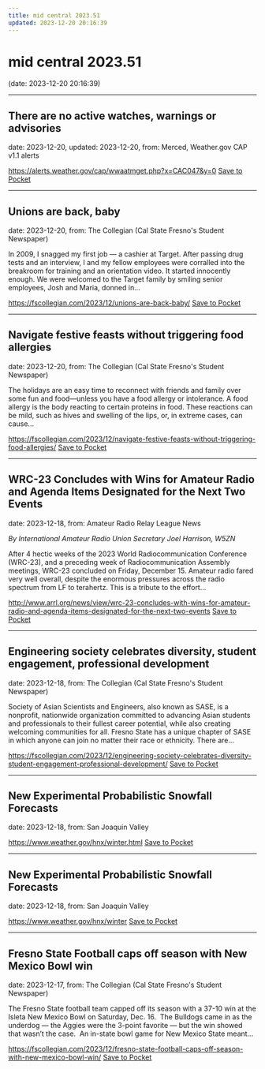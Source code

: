 ```yaml
---
title: mid central 2023.51
updated: 2023-12-20 20:16:39
---
```


# mid central 2023.51

(date: 2023-12-20 20:16:39)

---

## There are no active watches, warnings or advisories

date: 2023-12-20, updated: 2023-12-20, from: Merced, Weather.gov CAP v1.1 alerts



<span class="feed-item-link">
<a href="https://alerts.weather.gov/cap/wwaatmget.php?x=CAC047&y=0">https://alerts.weather.gov/cap/wwaatmget.php?x=CAC047&y=0</a> <a href="https://getpocket.com/save" class="pocket-btn" data-lang="en" data-save-url="https://alerts.weather.gov/cap/wwaatmget.php?x=CAC047&y=0">Save to Pocket</a>
</span>

---

## Unions are back, baby

date: 2023-12-20, from: The Collegian (Cal State Fresno's Student Newspaper)

In 2009, I snagged my first job &#8212; a cashier at Target. After passing drug tests and an interview, I and my fellow employees were corralled into the breakroom for training and an orientation video. It started innocently enough. We were welcomed to the Target family by smiling senior employees, Josh and Maria, donned in...

<span class="feed-item-link">
<a href="https://fscollegian.com/2023/12/unions-are-back-baby/">https://fscollegian.com/2023/12/unions-are-back-baby/</a> <a href="https://getpocket.com/save" class="pocket-btn" data-lang="en" data-save-url="https://fscollegian.com/2023/12/unions-are-back-baby/">Save to Pocket</a>
</span>

---

## Navigate festive feasts without triggering food allergies

date: 2023-12-20, from: The Collegian (Cal State Fresno's Student Newspaper)

The holidays are an easy time to reconnect with friends and family over some fun and food—unless you have a food allergy or intolerance. A food allergy is the body reacting to certain proteins in food. These reactions can be mild, such as hives and swelling of the lips, or, in extreme cases, can cause...

<span class="feed-item-link">
<a href="https://fscollegian.com/2023/12/navigate-festive-feasts-without-triggering-food-allergies/">https://fscollegian.com/2023/12/navigate-festive-feasts-without-triggering-food-allergies/</a> <a href="https://getpocket.com/save" class="pocket-btn" data-lang="en" data-save-url="https://fscollegian.com/2023/12/navigate-festive-feasts-without-triggering-food-allergies/">Save to Pocket</a>
</span>

---

## WRC-23 Concludes with Wins for Amateur Radio and Agenda Items Designated for the Next Two Events

date: 2023-12-18, from: Amateur Radio Relay League News

<p><i>By International Amateur Radio Union Secretary Joel Harrison, W5ZN</i></p><p>After 4 hectic weeks of the 2023 World Radiocommunication Conference (WRC-23), and a preceding week of Radiocommunication Assembly meetings, WRC-23 concluded on Friday, December 15. Amateur radio fared very well overall, despite the enormous pressures across the radio spectrum from LF to terahertz. This is a tribute to the effort...</p>

<span class="feed-item-link">
<a href="http://www.arrl.org/news/view/wrc-23-concludes-with-wins-for-amateur-radio-and-agenda-items-designated-for-the-next-two-events">http://www.arrl.org/news/view/wrc-23-concludes-with-wins-for-amateur-radio-and-agenda-items-designated-for-the-next-two-events</a> <a href="https://getpocket.com/save" class="pocket-btn" data-lang="en" data-save-url="http://www.arrl.org/news/view/wrc-23-concludes-with-wins-for-amateur-radio-and-agenda-items-designated-for-the-next-two-events">Save to Pocket</a>
</span>

---

## Engineering society celebrates diversity, student engagement, professional development

date: 2023-12-18, from: The Collegian (Cal State Fresno's Student Newspaper)

Society of Asian Scientists and Engineers, also known as SASE, is a nonprofit, nationwide organization committed to advancing Asian students and professionals to their fullest career potential, while also creating welcoming communities for all. Fresno State has a unique chapter of SASE in which anyone can join no matter their race or ethnicity. There are...

<span class="feed-item-link">
<a href="https://fscollegian.com/2023/12/engineering-society-celebrates-diversity-student-engagement-professional-development/">https://fscollegian.com/2023/12/engineering-society-celebrates-diversity-student-engagement-professional-development/</a> <a href="https://getpocket.com/save" class="pocket-btn" data-lang="en" data-save-url="https://fscollegian.com/2023/12/engineering-society-celebrates-diversity-student-engagement-professional-development/">Save to Pocket</a>
</span>

---

## New Experimental Probabilistic Snowfall Forecasts

date: 2023-12-18, from: San Joaquin Valley



<span class="feed-item-link">
<a href="https://www.weather.gov/hnx/winter.html">https://www.weather.gov/hnx/winter.html</a> <a href="https://getpocket.com/save" class="pocket-btn" data-lang="en" data-save-url="https://www.weather.gov/hnx/winter.html">Save to Pocket</a>
</span>

---

## New Experimental Probabilistic Snowfall Forecasts

date: 2023-12-18, from: San Joaquin Valley



<span class="feed-item-link">
<a href="https://www.weather.gov/hnx/winter">https://www.weather.gov/hnx/winter</a> <a href="https://getpocket.com/save" class="pocket-btn" data-lang="en" data-save-url="https://www.weather.gov/hnx/winter">Save to Pocket</a>
</span>

---

## Fresno State Football caps off season with New Mexico Bowl win

date: 2023-12-17, from: The Collegian (Cal State Fresno's Student Newspaper)

The Fresno State football team capped off its season with a 37-10 win at the Isleta New Mexico Bowl on Saturday, Dec. 16.  The Bulldogs came in as the underdog &#8212; the Aggies were the 3-point favorite &#8212; but the win showed that wasn’t the case.  An in-state bowl game for New Mexico State meant...

<span class="feed-item-link">
<a href="https://fscollegian.com/2023/12/fresno-state-football-caps-off-season-with-new-mexico-bowl-win/">https://fscollegian.com/2023/12/fresno-state-football-caps-off-season-with-new-mexico-bowl-win/</a> <a href="https://getpocket.com/save" class="pocket-btn" data-lang="en" data-save-url="https://fscollegian.com/2023/12/fresno-state-football-caps-off-season-with-new-mexico-bowl-win/">Save to Pocket</a>
</span>



<script type="text/javascript">!function(d,i){if(!d.getElementById(i)){var j=d.createElement("script");j.id=i;j.src="https://widgets.getpocket.com/v1/j/btn.js?v=1";var w=d.getElementById(i);d.body.appendChild(j);}}(document,"pocket-btn-js");</script>

